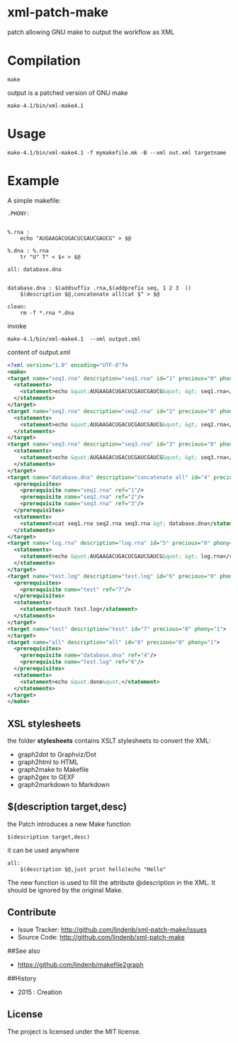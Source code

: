 # xml-patch-make

patch allowing GNU make to output the workflow as XML


# Compilation

```
make
```

output is a patched version of GNU make 

```
make-4.1/bin/xml-make4.1
```


# Usage

```
make-4.1/bin/xml-make4.1 -f mymakefile.mk -B --xml out.xml targetname
```

# Example

A simple makefile:

```make
.PHONY:


%.rna : 
	echo "AUGAAGACUGACUCGAUCGAUCG" > $@

%.dna : %.rna
	tr "U" T" < $< > $@

all: database.dna


database.dna : $(addsuffix .rna,$(addprefix seq, 1 2 3  ))
	$(description $@,concatenate all)cat $^ > $@

clean:
	rm -f *.rna *.dna
```

invoke
 
```
make-4.1/bin/xml-make4.1  --xml output.xml
```

content of output.xml

```xml
<?xml version="1.0" encoding="UTF-8"?>
<make>
<target name="seq1.rna" description="seq1.rna" id="1" precious="0" phony="0">
  <statements>
    <statement>echo &quot;AUGAAGACUGACUCGAUCGAUCG&quot; &gt; seq1.rna</statement>
  </statements>
</target>
<target name="seq2.rna" description="seq2.rna" id="2" precious="0" phony="0">
  <statements>
    <statement>echo &quot;AUGAAGACUGACUCGAUCGAUCG&quot; &gt; seq2.rna</statement>
  </statements>
</target>
<target name="seq3.rna" description="seq3.rna" id="3" precious="0" phony="0">
  <statements>
    <statement>echo &quot;AUGAAGACUGACUCGAUCGAUCG&quot; &gt; seq3.rna</statement>
  </statements>
</target>
<target name="database.dna" description="concatenate all" id="4" precious="0" phony="0">
  <prerequisites>
    <prerequisite name="seq1.rna" ref="1"/>
    <prerequisite name="seq2.rna" ref="2"/>
    <prerequisite name="seq3.rna" ref="3"/>
  </prerequisites>
  <statements>
    <statement>cat seq1.rna seq2.rna seq3.rna &gt; database.dna</statement>
  </statements>
</target>
<target name="log.rna" description="log.rna" id="5" precious="0" phony="0">
  <statements>
    <statement>echo &quot;AUGAAGACUGACUCGAUCGAUCG&quot; &gt; log.rna</statement>
  </statements>
</target>
<target name="test.log" description="test.log" id="6" precious="0" phony="0">
  <prerequisites>
    <prerequisite name="test" ref="7"/>
  </prerequisites>
  <statements>
    <statement>touch test.log</statement>
  </statements>
</target>
<target name="test" description="test" id="7" precious="0" phony="1">
</target>
<target name="all" description="all" id="8" precious="0" phony="1">
  <prerequisites>
    <prerequisite name="database.dna" ref="4"/>
    <prerequisite name="test.log" ref="6"/>
  </prerequisites>
  <statements>
    <statement>echo &quot;done&quot;</statement>
  </statements>
</target>
</make>
```

## XSL stylesheets

the folder **stylesheets** contains XSLT stylesheets to convert the XML:

*  graph2dot  to Graphviz/Dot
*  graph2html to HTML
*  graph2make to Makefile
*  graph2gex  to GEXF
*  graph2markdown to Markdown

## $(description target,desc)

the Patch introduces a new Make function

```make
$(description target,desc)
```

it can be used anywhere

```make
all:
	$(description $@,just print hello)echo "Hello"
```

The new function is used to fill the attribute @description in the XML. It should be ignored by the original Make.


## Contribute

- Issue Tracker: http://github.com/lindenb/xml-patch-make/issues
- Source Code: http://github.com/lindenb/xml-patch-make

##See also

* https://github.com/lindenb/makefile2graph

##History

* 2015 : Creation

## License

The project is licensed under the MIT license.


